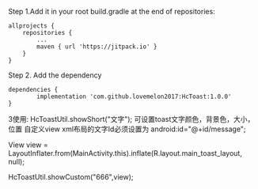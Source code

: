 Step 1.Add it in your root build.gradle at the end of repositories:

	allprojects {
		repositories {
			...
			maven { url 'https://jitpack.io' }
		}
	}
Step 2. Add the dependency

	dependencies {
	        implementation 'com.github.lovemelon2017:HcToast:1.0.0'
	}
  
3使用:
  HcToastUtil.showShort("文字");
  可设置toast文字颜色，背景色，大小，位置
  自定义view
  xml布局的文字Id必须设置为   android:id="@+id/message";
	 
  View view = LayoutInflater.from(MainActivity.this).inflate(R.layout.main_toast_layout, null);
	  
  HcToastUtil.showCustom("666",view);
